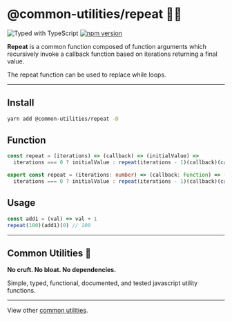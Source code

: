 # @common-utilities/repeat 🧰🔁

![Typed with TypeScript](https://flat.badgen.net/badge/icon/Typed?icon=typescript&label&labelColor=blue&color=555555)
[![npm version](https://badge.fury.io/js/%40common-utilities%2Frepeat.svg)](https://badge.fury.io/js/%40common-utilities%2Frepeat)

**Repeat** is a common function composed of function arguments which recursively invoke a callback function based on iterations returning a final value.

The repeat function can be used to replace while loops.

---

## Install

```bash
yarn add @common-utilities/repeat -D
```

## Function

```typescript
const repeat = (iterations) => (callback) => (initialValue) =>
  iterations === 0 ? initialValue : repeat(iterations - 1)(callback)(callback(initialValue))
```

```typescript
export const repeat = (iterations: number) => (callback: Function) => (initialValue): unknown =>
  iterations === 0 ? initialValue : repeat(iterations - 1)(callback)(callback(initialValue))
```

## Usage

```typescript
const add1 = (val) => val + 1
repeat(100)(add1)(0) // 100
```

---

## Common Utilities 🧰

**No cruft. No bloat. No dependencies.**

Simple, typed, functional, documented, and tested javascript utility functions.

---

View other [common utilities](https://github.com/yowainwright/common-utilities).
